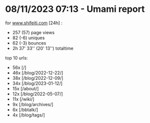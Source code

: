 # 08/11/2023 07:13 - Umami report
for www.shifeiti.com [24h] :

 - 257 (57) page views
 - 82 (-6) uniques
 - 62 (-3) bounces
 - 2h 37' 33'' (20' 13'') totaltime


top 10 urls:
 - 56x [/]
 - 46x [/blog/2022-12-22/]
 - 38x [/blog/2022-12-09/]
 - 34x [/blog/2023-01-12/]
 - 15x [/about/]
 - 12x [/blog/2022-05-07/]
 - 11x [/wiki/]
 - 9x [/blog/archives/]
 - 6x [/bbtalk/]
 - 4x [/blog/tags/]



